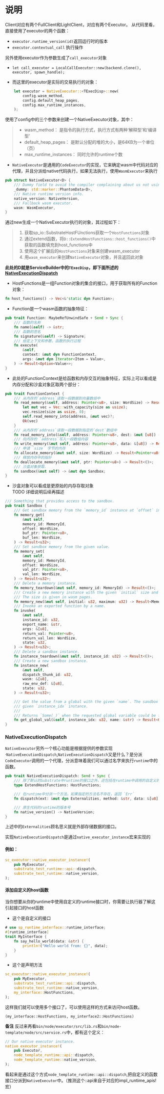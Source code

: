 # 说明
Client对应有两个FullClient和LightClient，对应有两个Executor。 从代码里看，直接使用了executor的两个函数：
* `executor.runtime_version(id)`返回运行时的版本
* `executor.contextual_call` 执行操作
  
另外使用executor作为参数生成了`call_executor`对象
* `let call_executor = LocalCallExecutor::new(backend.clone(), executor, spawn_handle);`

* 而这里的executor是实际的交易执行的对象：
```rust
	let executor = NativeExecutor::<TExecDisp>::new(
		config.wasm_method,
		config.default_heap_pages,
		config.max_runtime_instances,
    );
```
使用了config中的三个参数来创建一个NativeExecutor对象，其中：  
>    * wasm_method：         是指令的执行方式，执行方式有两种‘解释型’和‘编译型’  
>    * default_heap_pages：  是默认分配的堆的大小，是64KB为一个单位（页）  
>    * max_runtime_instances： 同时允许的runtime个数  

* `NativeExecutor`是通用的`CodeExecutor`的实现，它来确定wasm中代码对应的代理，并且分派给native代码执行，如果无法执行，使用`WasmExecutor`来执行
```rust
pub struct NativeExecutor<D> {
	/// Dummy field to avoid the compiler complaining about us not using `D`.
	_dummy: std::marker::PhantomData<D>,
	/// Native runtime version info.
	native_version: NativeVersion,
	/// Fallback wasm executor.
	wasm: WasmExecutor,
}
```
通过new生成一个NativeExecutor执行的对象，其过程如下：
> 1. 获取sp_io::SubstrateHostFUnctions获取一个`HostFunctions`对象
> 2. 通过extend函数，将`D::ExtendHostFunctions::host_functions()`中获取的函数填充到host_functions中
> 3. 使用这个扩展后的`HostFunctions`对象来创建wasm_executor
> 4. 用`wasm_executor`来创建`NativeExecutor`对象，并且返回此对象

**此处的D就是ServiceBuilder中的`TExecDisp`，即下面所述的[NativeExecutionDispatch](#span-id%22nativeexecutiondispatch%22nativeexecutiondispatchspan)**

* HostFunctions是一组Function对象的集合的接口，用于获取所有的Function对象：
```rust
fn host_functions() -> Vec<&'static dyn Function>;
```

* Function是一个wasm函数的抽象特征：
```rust 
pub trait Function: MaybeRefUnwindSafe + Send + Sync {
	/// 函数的名称
	fn name(&self) -> &str;
	/// 函数的签名
	fn signature(&self) -> Signature;
	/// 给定上下文和参数，函数的执行过程
	fn execute(
		&self,
		context: &mut dyn FunctionContext,
		args: &mut dyn Iterator<Item = Value>,
	) -> Result<Option<Value>>;
}
```

* 此处的FunctionContext是给函数和内存交互的抽象特征，实际上可以看成是内存分配和沙盒对象区取两个部分：
```rust
pub trait FunctionContext {
	/// 从内存的`address`读取一段数据到向量数组中
	fn read_memory(&self, address: Pointer<u8>, size: WordSize) -> Result<Vec<u8>> {
		let mut vec = Vec::with_capacity(size as usize);
		vec.resize(size as usize, 0);
		self.read_memory_into(address, &mut vec)?;
		Ok(vec)
	}
	/// 从内存的`address`读取一段数据到指定的`dest`数组中
	fn read_memory_into(&self, address: Pointer<u8>, dest: &mut [u8]) -> Result<()>;
	/// 向内存的 `address`写入一段数组内容
	fn write_memory(&mut self, address: Pointer<u8>, data: &[u8]) -> Result<()>;
	/// 申请 `size` 字节的内存
	fn allocate_memory(&mut self, size: WordSize) -> Result<Pointer<u8>>;
	/// 释放内存中的指针
	fn deallocate_memory(&mut self, ptr: Pointer<u8>) -> Result<()>;
	/// 沙盒对象获取.
	fn sandbox(&mut self) -> &mut dyn Sandbox;
}
```

* 沙盒对象可以看成是更原始的内存存取对象  
TODO 详细说明后续再描述
```rust 
/// Something that provides access to the sandbox.
pub trait Sandbox {
	/// Get sandbox memory from the `memory_id` instance at `offset` into the given buffer.
	fn memory_get(
		&mut self,
		memory_id: MemoryId,
		offset: WordSize,
		buf_ptr: Pointer<u8>,
		buf_len: WordSize,
	) -> Result<u32>;
	/// Set sandbox memory from the given value.
	fn memory_set(
		&mut self,
		memory_id: MemoryId,
		offset: WordSize,
		val_ptr: Pointer<u8>,
		val_len: WordSize,
	) -> Result<u32>;
	/// Delete a memory instance.
	fn memory_teardown(&mut self, memory_id: MemoryId) -> Result<()>;
	/// Create a new memory instance with the given `initial` size and the `maximum` size.
	/// The size is given in wasm pages.
	fn memory_new(&mut self, initial: u32, maximum: u32) -> Result<MemoryId>;
	/// Invoke an exported function by a name.
	fn invoke(
		&mut self,
		instance_id: u32,
		export_name: &str,
		args: &[u8],
		return_val: Pointer<u8>,
		return_val_len: WordSize,
		state: u32,
	) -> Result<u32>;
	/// Delete a sandbox instance.
	fn instance_teardown(&mut self, instance_id: u32) -> Result<()>;
	/// Create a new sandbox instance.
	fn instance_new(
		&mut self,
		dispatch_thunk_id: u32,
		wasm: &[u8],
		raw_env_def: &[u8],
		state: u32,
	) -> Result<u32>;

	/// Get the value from a global with the given `name`. The sandbox is determined by the
	/// given `instance_idx` instance.
	///
	/// Returns `Some(_)` when the requested global variable could be found.
	fn get_global_val(&self, instance_idx: u32, name: &str) -> Result<Option<Value>>;
}
```
### <span id="NativeExecutionDispatch">NativeExecutionDispatch</span>
`NativeExecutor`另外一个核心功能是根据提供的参数实现·`NativeExecutionDispatch`,`NativeExecutionDispatch`又是什么？是分派`CodeExecutor`调用的一个代理，分派意味着我们可以通过名字来执行`runtime`中的函数。
```rust
pub trait NativeExecutionDispatch: Send + Sync {
	/// 除了默认的Substrate中runtime的接口之外，还包括在runtime中调用的自定义的runtime的Host函数
	type ExtendHostFunctions: HostFunctions;

	/// 在runtime中分派一个方法，如果指定的方法名不存在，返回 `Err` 
	fn dispatch(ext: &mut dyn Externalities, method: &str, data: &[u8]) -> Result<Vec<u8>>;

	/// 原生代码的runtime的版本号
	fn native_version() -> NativeVersion;
}
```
上述中的`Externalities`顾名思义就是外部存储数据的接口。

实现`NativeExecutionDispatch`是通过`native_executor_instance`宏来实现的
#### 例如：
```rust
sc_executor::native_executor_instance!(
    pub MyExecutor,
    substrate_test_runtime::api::dispatch,
    substrate_test_runtime::native_version,
);
```
#### 添加自定义的host函数
当你想要从你的runtime中使用自定义的runtime接口时，你需要让执行器了解这引起接口的host函数
* 这个是自定义的接口
```rust
# use sp_runtime_interface::runtime_interface;
#[runtime_interface]
trait MyInterface {
    fn say_hello_world(data: &str) {
        println!("Hello world from: {}", data);
    }
}
```
* 这个是声明方法
```rust 
sc_executor::native_executor_instance!(
    pub MyExecutor,
    substrate_test_runtime::api::dispatch,
    substrate_test_runtime::native_version,
    my_interface::HostFunctions,
);
```

这样我们就可以使用多个接口了，可以使用这样的方式来访问host函数。

`(my_interface::HostFunctions, my_interface2::HostFunctions)`


**备注** 反过来再看`bin/node/executor/src/lib.rs`和`bin/node-template/node/src/service.rs`中，都有这个定义：
```rust
// Our native executor instance.
native_executor_instance!(
	pub Executor,
	node_template_runtime::api::dispatch,
	node_template_runtime::native_version,
);
```
看起来是通过这个方式`node_template_runtime::api::dispatch`,把自定义的函数接口分派到`NativeExecutor`中。（推测这个::api来自于对应的impl_runtime_apis! 宏）